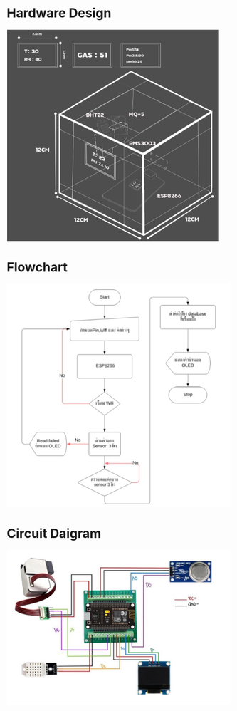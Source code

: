 # Hardware Design

![Hardware Design](images/Hardware.jpg)

# Flowchart

![FlowchartMircro](images/FlowchartMircro.jpg)

# Circuit Daigram
![CircuitDaigram](images/CircuitDaigram.jpg)

